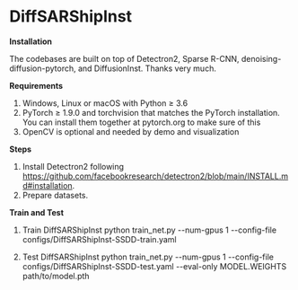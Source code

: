 # DiffSARShipInst
**Installation**

The codebases are built on top of Detectron2, Sparse R-CNN, denoising-diffusion-pytorch, and DiffusionInst. Thanks very much.

**Requirements**
1. Windows, Linux or macOS with Python ≥ 3.6
2. PyTorch ≥ 1.9.0 and torchvision that matches the PyTorch installation. You can install them together at pytorch.org to make sure of this
3. OpenCV is optional and needed by demo and visualization

**Steps**
1. Install Detectron2 following https://github.com/facebookresearch/detectron2/blob/main/INSTALL.md#installation.
2. Prepare datasets.

**Train and Test**
1. Train DiffSARShipInst
python train_net.py --num-gpus 1 --config-file configs/DiffSARShipInst-SSDD-train.yaml

2. Test DiffSARShipInst
python train_net.py --num-gpus 1 --config-file configs/DiffSARShipInst-SSDD-test.yaml --eval-only MODEL.WEIGHTS path/to/model.pth
